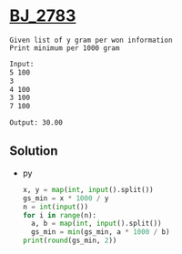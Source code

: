 # [BJ_2783](https://acmicpc.net/problem/2783)

```en
Given list of y gram per won information
Print minimum per 1000 gram
```

```txt
Input:
5 100
3
4 100
3 100
7 100

Output: 30.00
```

## Solution

* py

  ```py
  x, y = map(int, input().split())
  gs_min = x * 1000 / y
  n = int(input())
  for i in range(n):
    a, b = map(int, input().split())
    gs_min = min(gs_min, a * 1000 / b)
  print(round(gs_min, 2))
  ```
